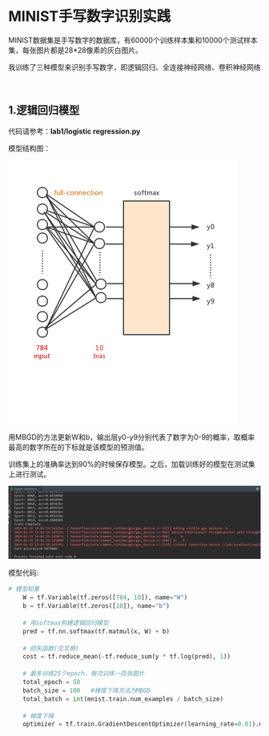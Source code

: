 # MINIST手写数字识别实践

MINIST数据集是手写数字的数据库，有60000个训练样本集和10000个测试样本集，每张图片都是28*28像素的灰白图片。

我训练了三种模型来识别手写数字，即逻辑回归、全连接神经网络、卷积神经网络

<br>

## 1.逻辑回归模型

代码请参考：**lab1/logistic regression.py**

模型结构图：

![model](https://github.com/Xumengqi0201/Introduction-to-AI/blob/master/lab1/logistic-regression.png?raw=true)

用MBGD的方法更新W和b，输出层y0-y9分别代表了数字为0-9的概率，取概率最高的数字所在的下标就是该模型的预测值。

训练集上的准确率达到90%的时候保存模型。之后，加载训练好的模型在测试集上进行测试。

![model](https://github.com/Xumengqi0201/Introduction-to-AI/blob/master/lab1/logistic_log.PNG?raw=true)

模型代码:

```python
# 模型权重
	W = tf.Variable(tf.zeros([784, 10]), name="W")
	b = tf.Variable(tf.zeros([10]), name="b")

	# 用softmax构建逻辑回归模型
	pred = tf.nn.softmax(tf.matmul(x, W) + b)

	# 损失函数(交叉熵)
	cost = tf.reduce_mean(-tf.reduce_sum(y * tf.log(pred), 1))

	# 最多训练25个epoch，每次训练一百张图片
	total_epoch = 50
	batch_size = 100   #梯度下降方法为MBGD
	total_batch = int(mnist.train.num_examples / batch_size)

	# 梯度下降
	optimizer = tf.train.GradientDescentOptimizer(learning_rate=0.01).minimize(cost)
```
